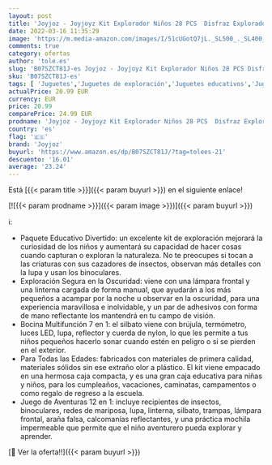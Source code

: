 ```yaml
---
layout: post
title: 'Joyjoz - Joyjoyz Kit Explorador Niños 28 PCS  Disfraz Explorador Niño para Chicos a Partir de 3 Años con Linterna Niños/Lupa Niños/Tarjeta de Insectos  Aire Libre/Camping/Senderismo  Regalos Navidad Niños'
date: 2022-03-16 11:35:29
image: 'https://m.media-amazon.com/images/I/51cUGotQ7jL._SL500_._SL400_.jpg'
comments: true
category: ofertas
author: 'tole.es'
slug: 'B07SZCT81J-es Joyjoz - Joyjoyz Kit Explorador Niños 28 PCS Disfraz...'
sku: 'B07SZCT81J-es'
tags: [ 'Juguetes','Juguetes de exploración','Juguetes educativos','Juguetes y juegos','joyjoz','navidad', ]
actualPrice: 20.99 EUR
currency: EUR
price: 20.99
comparePrice: 24.99 EUR
prodname: 'Joyjoz - Joyjoyz Kit Explorador Niños 28 PCS  Disfraz Explorador Niño para Chicos a Partir de 3 Años con Linterna Niños/Lupa Niños/Tarjeta de Insectos  Aire Libre/Camping/Senderismo  Regalos Navidad Niños'
country: 'es'
flag: '🇪🇸'
brand: 'Joyjoz'
buyurl: 'https://www.amazon.es/dp/B07SZCT81J/?tag=tolees-21'
descuento: '16.01'
average: '23.24'
---
```


Está [{{< param title >}}]({{< param buyurl >}}) en el siguiente enlace!

[![{{< param prodname >}}]({{< param image >}})]({{< param buyurl >}})

ℹ️:

- Paquete Educativo Divertido: un excelente kit de exploración mejorará la curiosidad de los niños y aumentará su capacidad de hacer cosas cuando capturan o exploran la naturaleza. No te preocupes si tocan a las criaturas con sus cazadores de insectos, observan más detalles con la lupa y usan los binoculares.
- Exploración Segura en la Oscuridad: viene con una lámpara frontal y una linterna cargada de forma manual, que ayudarán a los más pequeños a acampar por la noche u observar en la oscuridad, para una experiencia maravillosa e inolvidable, y un par de adhesivos con forma de mano reflectante los mantendrá en tu campo de visión.
- Bocina Multifunción 7 en 1: el silbato viene con brújula, termómetro, luces LED, lupa, reflector y cuerda de nylon, lo que les permite a tus niños pequeños hacerlo sonar cuando estén en peligro o si se pierden en el exterior.
- Para Todas las Edades: fabricados con materiales de primera calidad, materiales sólidos sin ese extraño olor a plástico. El kit viene empacado en una hermosa caja compacta, y es una gran caja educativa para niñas y niños, para los cumpleaños, vacaciones, caminatas, campamentos o como regalo de regreso a la escuela.
- Juego de Aventuras 12 en 1: incluye recipientes de insectos, binoculares, redes de mariposa, lupa, linterna, silbato, trampas, lámpara frontal, araña falsa, calcomanías reflectantes, y una práctica mochila impermeable que permite que el niño aventurero pueda explorar y aprender.

[🛒 Ver la oferta!!]({{< param buyurl >}})
